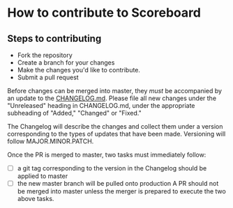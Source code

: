 # How to contribute to Scoreboard

## Steps to contributing

- Fork the repository
- Create a branch for your changes
- Make the changes you'd like to contribute.
- Submit a pull request

Before changes can be merged into master, they _must_ be accompanied by an update to the [CHANGELOG.md](https://github.com/developmentseed/scoreboard/blob/develop/CHANGELOG.md). Please file all new changes under the "Unreleased" heading in CHANGELOG.md, under the appropriate subheading of "Added," "Changed" or "Fixed."

The Changelog will describe the changes and collect them under a version corresponding to the types of updates that have been made. Versioning will follow MAJOR.MINOR.PATCH.

Once the PR is merged to master, two tasks must immediately follow:

- [ ] a git tag corresponding to the version in the Changelog should be applied to master
- [ ] the new master branch will be pulled onto production
A PR should not be merged into master unless the merger is prepared to execute the two above tasks.
